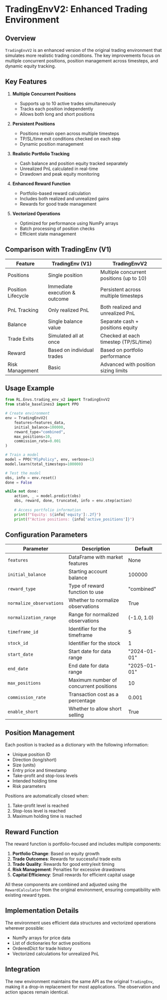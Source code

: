 # TradingEnvV2: Enhanced Trading Environment

## Overview

`TradingEnvV2` is an enhanced version of the original trading environment that simulates more realistic trading conditions. The key improvements focus on multiple concurrent positions, position management across timesteps, and dynamic equity tracking.

## Key Features

1. **Multiple Concurrent Positions**
   - Supports up to 10 active trades simultaneously
   - Tracks each position independently
   - Allows both long and short positions

2. **Persistent Positions**
   - Positions remain open across multiple timesteps
   - TP/SL/time exit conditions checked on each step
   - Dynamic position management

3. **Realistic Portfolio Tracking**
   - Cash balance and position equity tracked separately
   - Unrealized PnL calculated in real-time
   - Drawdown and peak equity monitoring

4. **Enhanced Reward Function**
   - Portfolio-based reward calculation
   - Includes both realized and unrealized gains
   - Rewards for good trade management

5. **Vectorized Operations**
   - Optimized for performance using NumPy arrays
   - Batch processing of position checks
   - Efficient state management

## Comparison with TradingEnv (V1)

| Feature | TradingEnv (V1) | TradingEnvV2 |
|---------|----------------|-------------|
| Positions | Single position | Multiple concurrent positions (up to 10) |
| Position Lifecycle | Immediate execution & outcome | Persistent across multiple timesteps |
| PnL Tracking | Only realized PnL | Both realized and unrealized PnL |
| Balance | Single balance value | Separate cash + positions equity |
| Trade Exits | Simulated all at once | Checked at each timestep (TP/SL/time) |
| Reward | Based on individual trades | Based on portfolio performance |
| Risk Management | Basic | Advanced with position sizing limits |

## Usage Example

```python
from RL.Envs.trading_env_v2 import TradingEnvV2
from stable_baselines3 import PPO

# Create environment
env = TradingEnvV2(
    features=features_data,
    initial_balance=100000,
    reward_type="combined",
    max_positions=10,
    commission_rate=0.001
)

# Train a model
model = PPO("MlpPolicy", env, verbose=1)
model.learn(total_timesteps=100000)

# Test the model
obs, info = env.reset()
done = False

while not done:
    action, _ = model.predict(obs)
    obs, reward, done, truncated, info = env.step(action)
    
    # Access portfolio information
    print(f"Equity: ${info['equity']:.2f}")
    print(f"Active positions: {info['active_positions']}")
```

## Configuration Parameters

| Parameter | Description | Default |
|-----------|-------------|---------|
| `features` | DataFrame with market features | None |
| `initial_balance` | Starting account balance | 100000 |
| `reward_type` | Type of reward function to use | "combined" |
| `normalize_observations` | Whether to normalize observations | True |
| `normalization_range` | Range for normalized observations | (-1.0, 1.0) |
| `timeframe_id` | Identifier for the timeframe | 5 |
| `stock_id` | Identifier for the stock | 1 |
| `start_date` | Start date for data range | "2024-01-01" |
| `end_date` | End date for data range | "2025-01-01" |
| `max_positions` | Maximum number of concurrent positions | 10 |
| `commission_rate` | Transaction cost as a percentage | 0.001 |
| `enable_short` | Whether to allow short selling | True |

## Position Management

Each position is tracked as a dictionary with the following information:
- Unique position ID
- Direction (long/short)
- Size (units)
- Entry price and timestamp
- Take-profit and stop-loss levels
- Intended holding time
- Risk parameters

Positions are automatically closed when:
1. Take-profit level is reached
2. Stop-loss level is reached
3. Maximum holding time is reached

## Reward Function

The reward function is portfolio-focused and includes multiple components:

1. **Portfolio Change**: Based on equity growth
2. **Trade Outcomes**: Rewards for successful trade exits
3. **Trade Quality**: Rewards for good entry/exit timing
4. **Risk Management**: Penalties for excessive drawdowns
5. **Capital Efficiency**: Small rewards for efficient capital usage

All these components are combined and adjusted using the `RewardCalculator` from the original environment, ensuring compatibility with existing reward types.

## Implementation Details

The environment uses efficient data structures and vectorized operations wherever possible:
- NumPy arrays for price data
- List of dictionaries for active positions
- OrderedDict for trade history
- Vectorized calculations for unrealized PnL

## Integration

The new environment maintains the same API as the original `TradingEnv`, making it a drop-in replacement for most applications. The observation and action spaces remain identical.
